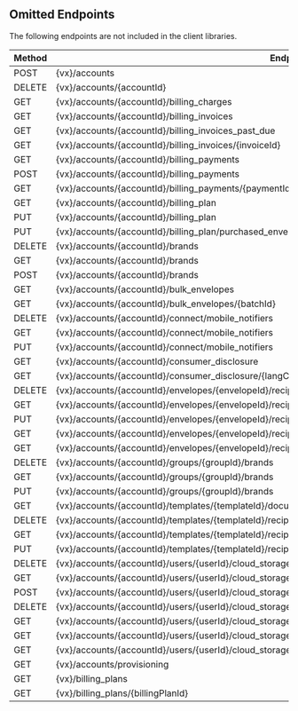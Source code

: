 ## Omitted Endpoints

The following endpoints are not included in the client libraries.

| Method | Endpoint |
| --- | --- |
| POST | {vx}/accounts |
| DELETE | {vx}/accounts/{accountId} |
| GET | {vx}/accounts/{accountId}/billing_charges |
| GET | {vx}/accounts/{accountId}/billing_invoices |
| GET | {vx}/accounts/{accountId}/billing_invoices_past_due |
| GET | {vx}/accounts/{accountId}/billing_invoices/{invoiceId} |
| GET | {vx}/accounts/{accountId}/billing_payments |
| POST | {vx}/accounts/{accountId}/billing_payments |
| GET | {vx}/accounts/{accountId}/billing_payments/{paymentId} |
| GET | {vx}/accounts/{accountId}/billing_plan |
| PUT | {vx}/accounts/{accountId}/billing_plan |
| PUT | {vx}/accounts/{accountId}/billing_plan/purchased_envelopes |
| DELETE | {vx}/accounts/{accountId}/brands |
| GET | {vx}/accounts/{accountId}/brands |
| POST | {vx}/accounts/{accountId}/brands |
| GET | {vx}/accounts/{accountId}/bulk_envelopes |
| GET | {vx}/accounts/{accountId}/bulk_envelopes/{batchId} |
| DELETE | {vx}/accounts/{accountId}/connect/mobile_notifiers |
| GET | {vx}/accounts/{accountId}/connect/mobile_notifiers |
| PUT | {vx}/accounts/{accountId}/connect/mobile_notifiers |
| GET | {vx}/accounts/{accountId}/consumer_disclosure |
| GET | {vx}/accounts/{accountId}/consumer_disclosure/{langCode} |
| DELETE | {vx}/accounts/{accountId}/envelopes/{envelopeId}/recipients/{recipientId}/bulk_recipients |
| GET | {vx}/accounts/{accountId}/envelopes/{envelopeId}/recipients/{recipientId}/bulk_recipients |
| PUT | {vx}/accounts/{accountId}/envelopes/{envelopeId}/recipients/{recipientId}/bulk_recipients |
| GET | {vx}/accounts/{accountId}/envelopes/{envelopeId}/recipients/{recipientId}/consumer_disclosure |
| GET | {vx}/accounts/{accountId}/envelopes/{envelopeId}/recipients/{recipientId}/consumer_disclosure/{langCode} |
| DELETE | {vx}/accounts/{accountId}/groups/{groupId}/brands |
| GET | {vx}/accounts/{accountId}/groups/{groupId}/brands |
| PUT | {vx}/accounts/{accountId}/groups/{groupId}/brands |
| GET | {vx}/accounts/{accountId}/templates/{templateId}/documents/{documentId}/pages/{pageNumber}/page_image |
| DELETE | {vx}/accounts/{accountId}/templates/{templateId}/recipients/{recipientId}/bulk_recipients |
| GET | {vx}/accounts/{accountId}/templates/{templateId}/recipients/{recipientId}/bulk_recipients |
| PUT | {vx}/accounts/{accountId}/templates/{templateId}/recipients/{recipientId}/bulk_recipients |
| DELETE | {vx}/accounts/{accountId}/users/{userId}/cloud_storage |
| GET | {vx}/accounts/{accountId}/users/{userId}/cloud_storage |
| POST | {vx}/accounts/{accountId}/users/{userId}/cloud_storage |
| DELETE | {vx}/accounts/{accountId}/users/{userId}/cloud_storage/{serviceId} |
| GET | {vx}/accounts/{accountId}/users/{userId}/cloud_storage/{serviceId} |
| GET | {vx}/accounts/{accountId}/users/{userId}/cloud_storage/{serviceId}/folders |
| GET | {vx}/accounts/{accountId}/users/{userId}/cloud_storage/{serviceId}/folders/{folderId} |
| GET | {vx}/accounts/provisioning |
| GET | {vx}/billing_plans |
| GET | {vx}/billing_plans/{billingPlanId} |
